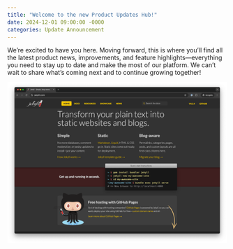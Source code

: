 ```yaml
---
title: "Welcome to the new Product Updates Hub!"
date: 2024-12-01 09:00:00 -0000
categories: Update Announcement 
---
```

We’re excited to have you here. Moving forward, this is where you’ll find all the latest product news, 
improvements, and feature highlights—everything you need to stay up to date and make the most of our 
platform. We can’t wait to share what’s coming next and to continue growing together!

![Jekyll Image](/assets/images/2024-12-26-jekyll-page.png)